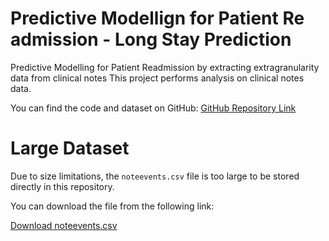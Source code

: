 # Predictive Modellign for Patient Re admission - Long Stay Prediction
Predictive Modelling for Patient Readmission by extracting extragranularity data from clinical notes
This project performs analysis on clinical notes data.

You can find the code and dataset on GitHub: [GitHub Repository Link](https://github.com/Jyotheekiran/Patient-Readmission/)
# Large Dataset

Due to size limitations, the `noteevents.csv` file is too large to be stored directly in this repository.

You can download the file from the following link:

[Download noteevents.csv](https://drive.google.com/drive/folders/14LkuOElp3HGGA80K6qKIXThXKwjsorc8)
